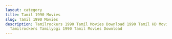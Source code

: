```yaml
---
layout: category
title: Tamil 1990 Movies
slug: Tamil 1990 Movies
description: Tamilrockers 1990 Tamil Movies Download 1990 Tamil HD Movies in
  Tamilrockers Tamilyogi 1990 Tamil Movies Download
---
```

